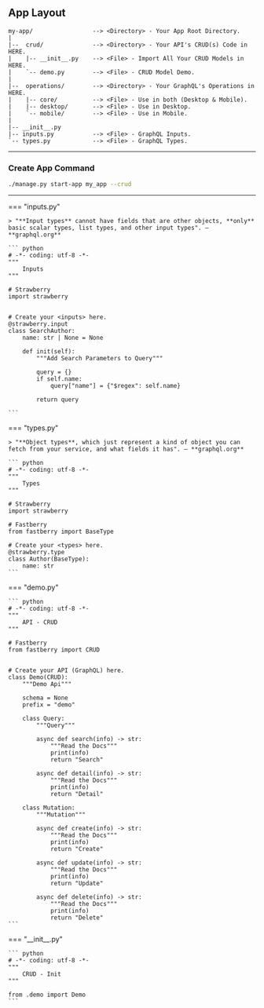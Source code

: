 ## App **Layout**

```text
my-app/                 --> <Directory> - Your App Root Directory.
|
|--  crud/              --> <Directory> - Your API's CRUD(s) Code in HERE.
|    |-- __init__.py    --> <File> - Import All Your CRUD Models in HERE.
|    `-- demo.py        --> <File> - CRUD Model Demo.
|
|--  operations/        --> <Directory> - Your GraphQL's Operations in HERE.
|    |-- core/          --> <File> - Use in both (Desktop & Mobile).
|    |-- desktop/       --> <File> - Use in Desktop.
|    `-- mobile/        --> <File> - Use in Mobile.
|
|-- __init__.py
|-- inputs.py           --> <File> - GraphQL Inputs.
`-- types.py            --> <File> - GraphQL Types.
```

---

### Create App **Command**

```sh
./manage.py start-app my_app --crud
```

---

=== "inputs.py"

    > "**Input types** cannot have fields that are other objects, **only** basic scalar types, list types, and other input types". — **graphql.org**

    ``` python
    # -*- coding: utf-8 -*-
    """
        Inputs
    """

    # Strawberry
    import strawberry


    # Create your <inputs> here.
    @strawberry.input
    class SearchAuthor:
        name: str | None = None

        def init(self):
            """Add Search Parameters to Query"""

            query = {}
            if self.name:
                query["name"] = {"$regex": self.name}

            return query

    ```

=== "types.py"

    > "**Object types**, which just represent a kind of object you can fetch from your service, and what fields it has". — **graphql.org**

    ``` python
    # -*- coding: utf-8 -*-
    """
        Types
    """

    # Strawberry
    import strawberry

    # Fastberry
    from fastberry import BaseType

    # Create your <types> here.
    @strawberry.type
    class Author(BaseType):
        name: str
    ```

=== "demo.py"

    ``` python
    # -*- coding: utf-8 -*-
    """
        API - CRUD
    """

    # Fastberry
    from fastberry import CRUD


    # Create your API (GraphQL) here.
    class Demo(CRUD):
        """Demo Api"""

        schema = None
        prefix = "demo"

        class Query:
            """Query"""

            async def search(info) -> str:
                """Read the Docs"""
                print(info)
                return "Search"

            async def detail(info) -> str:
                """Read the Docs"""
                print(info)
                return "Detail"

        class Mutation:
            """Mutation"""

            async def create(info) -> str:
                """Read the Docs"""
                print(info)
                return "Create"

            async def update(info) -> str:
                """Read the Docs"""
                print(info)
                return "Update"

            async def delete(info) -> str:
                """Read the Docs"""
                print(info)
                return "Delete"
    ```

=== "\_\_init\_\_.py"

    ``` python
    # -*- coding: utf-8 -*-
    """
        CRUD - Init
    """

    from .demo import Demo
    ```

